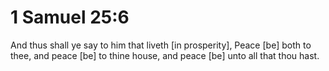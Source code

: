 # 1 Samuel 25:6

And thus shall ye say to him that liveth [in prosperity], Peace [be] both to thee, and peace [be] to thine house, and peace [be] unto all that thou hast.